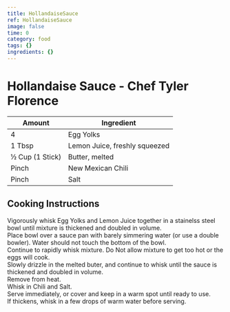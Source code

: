 ```yaml
---
title: HollandaiseSauce
ref: HollandaiseSauce
image: false
time: 0
category: food
tags: {}
ingredients: {}
---
```

# Hollandaise Sauce - Chef Tyler Florence  
  
|Amount | Ingredient|  
|----|----|  
4 | Egg Yolks  
1 Tbsp | Lemon Juice, freshly squeezed  
½ Cup (1 Stick) | Butter, melted  
Pinch | New Mexican Chili   
Pinch | Salt  
  
## Cooking Instructions  
Vigorously whisk Egg Yolks and Lemon Juice together in a stainelss steel bowl until mixture is thickened and doubled in volume.  
Place bowl over a sauce pan with barely simmering water (or use a double bowler).  Water should not touch the bottom of the bowl.  
Continue to rapidly whisk mixture.  Do Not allow mixture to get too hot or the eggs will cook.  
Slowly drizzle in the melted buter, and continue to whisk until the sauce is thickened and doubled in volume.  
Remove from heat.  
Whisk in Chili and Salt.  
Serve immediately, or cover and keep in a warm spot until ready to use.  
If thickens, whisk in a few drops of warm water before serving.  
   